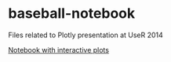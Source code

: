 baseball-notebook
=================

Files related to Plotly presentation at UseR 2014

[Notebook with interactive plots](http://nbviewer.ipython.org/gist/mkcor/0ee7c73d9ba4c68ddc1a/)
